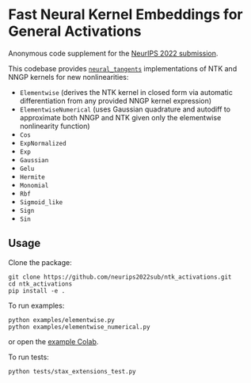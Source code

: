 # Fast Neural Kernel Embeddings for General Activations

Anonymous code supplement for the [NeurIPS 2022 submission](https://openreview.net/forum?id=yLilJ1vZgMe).

This codebase provides [`neural_tangents`](https://github.com/google/neural-tangents) implementations of NTK and NNGP kernels for new nonlinearities:

* `Elementwise` (derives the NTK kernel in closed form via automatic differentiation from any provided NNGP kernel expression)
* `ElementwiseNumerical` (uses Gaussian quadrature and autodiff to approximate both NNGP and NTK given only the elementwise nonlinearity function)
* `Cos`
* `ExpNormalized`
* `Exp`
* `Gaussian`
* `Gelu`
* `Hermite`
* `Monomial`
* `Rbf`
* `Sigmoid_like`
* `Sign`
* `Sin`

## Usage

Clone the package: 
```commandline 
git clone https://github.com/neurips2022sub/ntk_activations.git
cd ntk_activations 
pip install -e .
```

To run examples:
```commandline
python examples/elementwise.py
python examples/elementwise_numerical.py
```
or open the [example Colab](https://colab.research.google.com/github/neurips2022sub/ntk_activations/blob/main/example.ipynb).

To run tests:
```commandline
python tests/stax_extensions_test.py
```